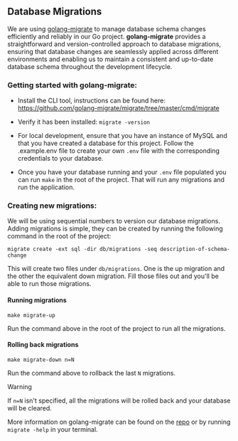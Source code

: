 ## Database Migrations

We are using [golang-migrate](https://github.com/golang-migrate/migrate) to manage database schema changes efficiently and reliably in our Go project. **golang-migrate** provides a straightforward and version-controlled approach to database migrations, ensuring that database changes are seamlessly applied across different environments and enabling us to maintain a consistent and up-to-date database schema throughout the development lifecycle.

### Getting started with golang-migrate:

- Install the CLI tool, instructions can be found here:
  https://github.com/golang-migrate/migrate/tree/master/cmd/migrate

- Verify it has been installed: `migrate -version`

- For local development, ensure that you have an instance of MySQL and that you have created a database for this project. Follow the .example.env file to create your own `.env` file with the corresponding credentials to your database.

- Once you have your database running and your `.env` file populated you can run `make` in the root of the project. That will run any migrations and run the application.

### Creating new migrations:

We will be using sequential numbers to version our database migrations. Adding migrations is simple, they can be created by running the following command in the root of the project:

```
migrate create -ext sql -dir db/migrations -seq description-of-schema-change
```

This will create two files under `db/migrations`. One is the up migration and the other the equivalent down migration. Fill those files out and you'll be able to run those migrations.

#### Running migrations

`make migrate-up`

Run the command above in the root of the project to run all the migrations.

#### Rolling back migrations

`make migrate-down n=N`

Run the command above to rollback the last `N` migrations.

> [!WARNING]
> If `n=N` isn't specified, all the migrations will be rolled back and your database will be cleared.

More information on golang-migrate can be found on the [repo](https://github.com/golang-migrate/migrate) or by running `migrate -help` in your terminal.
